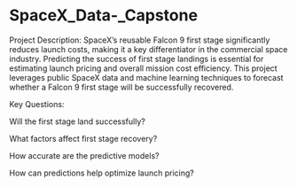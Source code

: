 # SpaceX_Data-_Capstone
Project Description:
SpaceX’s reusable Falcon 9 first stage significantly reduces launch costs, making it a key differentiator in the commercial space industry. Predicting the success of first stage landings is essential for estimating launch pricing and overall mission cost efficiency. This project leverages public SpaceX data and machine learning techniques to forecast whether a Falcon 9 first stage will be successfully recovered.

Key Questions:

Will the first stage land successfully?

What factors affect first stage recovery?

How accurate are the predictive models?

How can predictions help optimize launch pricing?
